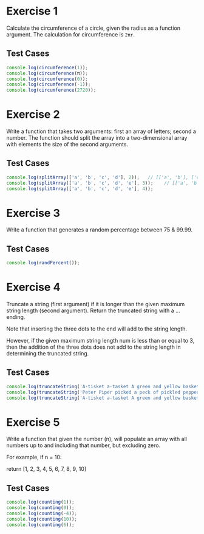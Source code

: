 # Exercise 1

Calculate the circumference of a circle, given the radius as a function argument. The calculation for circumference is `2πr`.

## Test Cases

```js
console.log(circumference(1));
console.log(circumference(π));
console.log(circumference(0));
console.log(circumference(-1));
console.log(circumference(2720));
```

# Exercise 2

Write a function that takes two arguments: first an array of letters; second a number. The function should split the array into a two-dimensional array with elements the size of the second arguments.

## Test Cases

```js
console.log(splitArray(['a', 'b', 'c', 'd'], 2));   // [['a', 'b'], ['c', 'd']]
console.log(splitArray(['a', 'b', 'c', 'd', 'e'], 3));    // [['a', 'b', 'c'], 'd', 'e']
console.log(splitArray(['a', 'b', 'c', 'd', 'e'], 4));
```

# Exercise 3

Write a function that generates a random percentage between 75 & 99.99.

## Test Cases

```js
console.log(randPercent());
```

# Exercise 4

Truncate a string (first argument) if it is longer than the given maximum string length (second argument). Return the truncated string with a ... ending.

Note that inserting the three dots to the end will add to the string length.

However, if the given maximum string length num is less than or equal to 3, then the addition of the three dots does not add to the string length in determining the truncated string.

## Test Cases

```js
console.log(truncateString('A-tisket a-tasket A green and yellow basket', 11));
console.log(truncateString('Peter Piper picked a peck of pickled peppers', 14));
console.log(truncateString('A-tisket a-tasket A green and yellow basket', 'A-tisket a-tasket A green and yellow basket'.length));
```

# Exercise 5

Write a function that given the number (n), will populate an array with all numbers up to and including that number, but excluding zero.

For example, if n = 10:

return [1, 2, 3, 4, 5, 6, 7, 8, 9, 10]

## Test Cases

```js
console.log(counting(1));
console.log(counting(0));
console.log(counting(-4));
console.log(counting(10));
console.log(counting(6));
```
